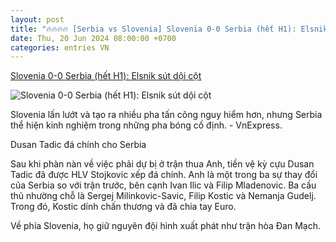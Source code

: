 ```yaml
---
layout: post
title: "🔥🔥🔥🔥 [Serbia vs Slovenia] Slovenia 0-0 Serbia (hết H1): Elsnik sút dội cột"
date: Thu, 20 Jun 2024 08:00:00 +0700
categories: entries VN
---
```

[Slovenia 0-0 Serbia (hết H1): Elsnik sút dội cột](https://vnexpress.net/slovenia-vs-serbia-4760782.html)

![Slovenia 0-0 Serbia (hết H1): Elsnik sút dội cột](https://vcdn1-thethao.vnecdn.net/2024/06/20/screenshot-2024-06-20-at-22-02-1618-6678-1718895874.png?w=1200&h=0&q=100&dpr=1&fit=crop&s=dHD6_pAmUfmxBeuVrKIwlA)

Slovenia lấn lướt và tạo ra nhiều pha tấn công nguy hiểm hơn, nhưng Serbia thể hiện kinh nghiệm trong những pha bóng cố định. - VnExpress.

Dusan Tadic đá chính cho Serbia

Sau khi phàn nàn về việc phải dự bị ở trận thua Anh, tiền vệ kỳ cựu Dusan Tadic đã được HLV Stojkovic xếp đá chính. Anh là một trong ba sự thay đổi của Serbia so với trận trước, bên cạnh Ivan Ilic và Filip Mladenovic. Ba cầu thủ nhường chỗ là Sergej Milinkovic-Savic, Filip Kostic và Nemanja Gudelj. Trong đó, Kostic dính chấn thương và đã chia tay Euro.

Về phía Slovenia, họ giữ nguyên đội hình xuất phát như trận hòa Đan Mạch.

